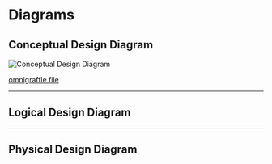 
# Diagrams

## Conceptual Design Diagram

![Conceptual Design Diagram](https://github.com/h0bbel/homelab/blob/master/images/conceptual.png "Conceptual Design Diagram")

[omnigraffle file](https://github.com/h0bbel/homelab/blob/master/omnigraffle/conceptual.graffle)


---
## Logical Design Diagram

---
## Physical Design Diagram